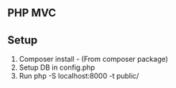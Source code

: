 ## PHP MVC

## Setup

1. Composer install - (From composer package)
1. Setup DB in config.php
1. Run php -S localhost:8000 -t public/



